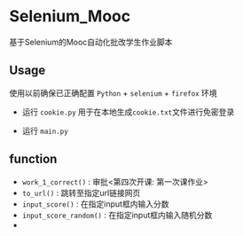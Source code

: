 # Selenium_Mooc

基于Selenium的Mooc自动化批改学生作业脚本



## Usage

使用以前确保已正确配置 `Python` + `selenium` + `firefox` 环境

- 运行 `cookie.py` 用于在本地生成`cookie.txt`文件进行免密登录

- 运行 `main.py` 

## function
- `work_1_correct()` : 审批<第四次开课: 第一次课作业>
- `to_url()` : 跳转至指定url链接网页
- `input_score()` : 在指定input框内输入分数
- `input_score_random()` : 在指定input框内输入随机分数
- 